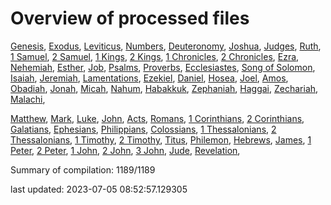 # Overview of processed files 

[Genesis](01_Ge/), [Exodus](02_Ex/), [Leviticus](03_Le/), [Numbers](04_Nu/), [Deuteronomy](05_De/), [Joshua](06_Jos/), [Judges](07_Jg/), [Ruth](08_Ru/), [1 Samuel](09_1Sa/), [2 Samuel](10_2Sa/), [1 Kings](11_1Ki/), [2 Kings](12_2Ki/), [1 Chronicles](13_1Ch/), [2 Chronicles](14_2Ch/), [Ezra](15_Ezr/), [Nehemiah](16_Ne/), [Esther](17_Es/), [Job](18_Job/), [Psalms](19_Ps/), [Proverbs](20_Pr/), [Ecclesiastes](21_Ec/), [Song of Solomon](22_Ca/), [Isaiah](23_Isa/), [Jeremiah](24_Jer/), [Lamentations](25_La/), [Ezekiel](26_Eze/), [Daniel](27_Da/), [Hosea](28_Ho/), [Joel](29_Joe/), [Amos](30_Am/), [Obadiah](31_Ob/), [Jonah](32_Jon/), [Micah](33_Mic/), [Nahum](34_Na/), [Habakkuk](35_Hab/), [Zephaniah](36_Zep/), [Haggai](37_Hag/), [Zechariah](38_Zec/), [Malachi](39_Mal/), 

[Matthew](40_Mt/), [Mark](41_Mr/), [Luke](42_Lu/), [John](43_Joh/), [Acts](44_Ac/), [Romans](45_Ro/), [1 Corinthians](46_1Co/), [2 Corinthians](47_2Co/), [Galatians](48_Ga/), [Ephesians](49_Eph/), [Philippians](50_Php/), [Colossians](51_Col/), [1 Thessalonians](52_1Th/), [2 Thessalonians](53_2Th/), [1 Timothy](54_1Ti/), [2 Timothy](55_2Ti/), [Titus](56_Tit/), [Philemon](57_Phm/), [Hebrews](58_Heb/), [James](59_Jas/), [1 Peter](60_1Pe/), [2 Peter](61_2Pe/), [1 John](62_1Jo/), [2 John](63_2Jo/), [3 John](64_3Jo/), [Jude](65_Jude/), [Revelation](66_Re/), 

Summary of compilation: 1189/1189


last updated: 2023-07-05 08:52:57.129305
